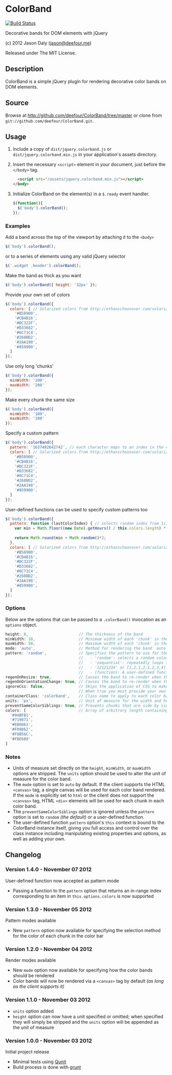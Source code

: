 # ColorBand

[![Build Status](https://secure.travis-ci.org/deefour/ColorBand.png)](http://travis-ci.org/deefour/ColorBand)

Decorative bands for DOM elements with jQuery

(c) 2012 Jason Daly (jason@deefour.me)

Released under The MIT License.

## Description

ColorBand is a simple jQuery plugin for rendering decorative color bands on DOM elements.

## Source

Browse at http://github.com/deefour/ColorBand/tree/master or clone from `git://github.com/deefour/ColorBand.git`.

## Usage

 1. Include a copy of `dist/jquery.colorband.js` or `dist/jquery.colorband.min.js` in your application's assets directory.
 2. Insert the necessary `<script>` element in your document, just before the `</body>` tag.

      ```html
        <script src="/assets/jquery.colorband.min.js"></script>
      </body>
      ```

 3. Initialize ColorBand on the element(s) in a `$.ready` event handler.

      ```javascript
      $(function(){
        $('body').colorBand();
      });
      ```

### Examples

Add a band across the top of the viewport by attaching it to the `<body>`

```javascript
$('body').colorBand();
```

or to a series of elements using any valid jQuery selector

```javascript
$('.widget .header').colorBand();
```

Make the band as thick as you want

```javascript
$('body').colorBand({ height: '32px' });
```

Provide your own set of colors

```javascript
$('body').colorBand({ 
  colors: [ // Solarized colors from http://ethanschoonover.com/solarized
    '#B58900',
    '#CB4B16',
    '#DC322F',
    '#D33682',
    '#6C71C4',
    '#268BD2',
    '#2AA198',
    '#859900',
  ]
});
```

Use only long 'chunks'

```javascript
$('body').colorBand({
  minWidth: '100',
  maxWidth: '200'
});
```

Make every chunk the same size

```javascript
$('body').colorBand({
  minWidth: '100',
  maxWidth: '100'
});
```

Specify a custom pattern

```javascript
$('body').colorBand({
  pattern: '1637482642742', // each character maps to an index in the colors option
  colors: [ // Solarized colors from http://ethanschoonover.com/solarized
    '#B58900',
    '#CB4B16',
    '#DC322F',
    '#D33682',
    '#6C71C4',
    '#268BD2',
    '#2AA198',
    '#859900',
  ]
});
```

User-defined functions can be used to specify custom patterns too

```javascript
$('body').colorBand({
  pattern: function (lastColorIndex) { // selects random index from 1/3 of this.options.colors based on hour in the day
    var min = Math.floor((new Date).getHours() / this.colors.length) * 3;
    
    return Math.round(min + Math.random()*2;
  },
  colors: [ // Solarized colors from http://ethanschoonover.com/solarized
    '#B58900',
    '#CB4B16',
    '#DC322F',
    '#D33682',
    '#6C71C4',
    '#268BD2',
    '#2AA198',
    '#859900',
  ]
});
```

### Options

Below are the options that can be passed to a `.colorBand()` invocation as an `options` object.

```javascript
height: 8,                      // The thickness of the band
minWidth: 10,                   // Minimum width of each 'chunk' in the band
maxWidth: 50,                   // Maximum width of each 'chunk' in the band
mode: 'auto',                   // Method for rendering the band  auto|html|canvas
pattern: 'random',              // Specifies the pattern to use for the colored ordering of the chunks
                                //   - 'random': selects a random color from the colors option
                                //   - 'sequential': repeatedly loops through the colors option in the order they appear in the array
                                //   - '12121234' or [1,2,1,2,1,2,3,4]: (custom) per-character index mapping agains the colors option
                                //   - (function): A user-defined function, returning an integer matching an index value in the range of the colors option's array
regenOnResize: true,            // Causes the band to re-render when the browser resizes
regenOnOrientationChange: true, // Causes the band to re-render when the 
ignoreCss: false,               // Skips the application of CSS to make the band look 'right'.
                                // When true you must provide your own CSS for the band's container and chunks
containerClass: 'colorband',    // Class name to apply to each color band
units: 'px',                    // Unit of measure for the width and height each 'chunk' and the color band itself
preventSameColorSiblings: true, // Prevents chunks that are side by side from being the same color as one another
colors: [                       // Array of arbitrary length containing valid CSS background-color values (rgb strings are fine)
  '#94BFB1',
  '#719071',
  '#EB6861',
  '#F09862',
  '#F8B56C',
  '#FBE688'
]
```

### Notes

 - Units of measure set directly on the `height`, `minWidth`, or `maxWidth` options are stripped. The `units` option should be used to alter the unit of measure for the color band.
 - The `mode` option is set to `auto` by default. If the client supports the HTML `<canvas>` tag, a single canvas will be used for each color band rendered. If the `mode` is explicitly set to `html` or the client does not support the `<canvas>` tag, HTML `<div>` elements will be used for each chunk in each color band.
 - The `preventSameColorSiblings` option is ignored unless the `pattern` option is set to `random` *(the default)* or a user-defined function.
 - The user-defined function `pattern` option's `this` context is bound to the ColorBand instance itself, giving you full access and control over
 the class instance including manipulating existing properties and options, as well as adding your own.

## Changelog

### Version 1.4.0 - November 07 2012

User-defined function now accepted as pattern mode

 - Passing a function to the `pattern` option that returns an in-range index corresponding to an item in `this.options.colors` is now supported

### Version 1.3.0 - November 05 2012

Pattern modes available

 - New `pattern` option now available for specifying the selection method for the color of each chunk in the color bar

### Version 1.2.0 - November 04 2012

Render modes available

 - New `mode` option now available for specifying how the color bands should be rendered
 - Color bands will now be rendered via a `<canvas>` tag by default *(as long as the client supports it)*

### Version 1.1.0 - November 03 2012

 - `units` option added
 - `height` option can now have a unit specified or omitted; when specified they will simply be stripped and the `units` option will be appended as the unit of measure

### Version 1.0.0 - November 03 2012

Initial project release

 - Minimal tests using [Qunit](http://qunitjs.com/)
 - Build process is done with [grunt](https://github.com/gruntjs/grunt)